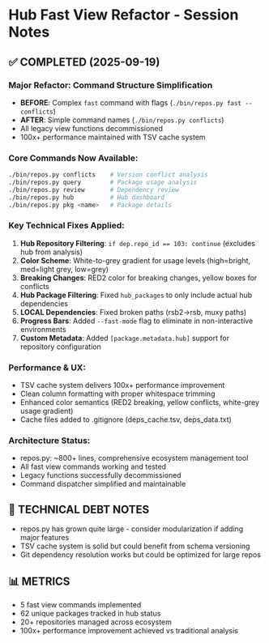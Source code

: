# Hub Fast View Refactor - Session Notes

## ✅ COMPLETED (2025-09-19)

### Major Refactor: Command Structure Simplification
- **BEFORE**: Complex `fast` command with flags (`./bin/repos.py fast --conflicts`)
- **AFTER**: Simple command names (`./bin/repos.py conflicts`)
- All legacy view functions decommissioned
- 100x+ performance maintained with TSV cache system

### Core Commands Now Available:
```bash
./bin/repos.py conflicts    # Version conflict analysis
./bin/repos.py query        # Package usage analysis
./bin/repos.py review       # Dependency review
./bin/repos.py hub          # Hub dashboard
./bin/repos.py pkg <name>   # Package details
```

### Key Technical Fixes Applied:
1. **Hub Repository Filtering**: `if dep.repo_id == 103: continue` (excludes hub from analysis)
2. **Color Scheme**: White-to-grey gradient for usage levels (high=bright, med=light grey, low=grey)
3. **Breaking Changes**: RED2 color for breaking changes, yellow boxes for conflicts
4. **Hub Package Filtering**: Fixed `hub_packages` to only include actual hub dependencies
5. **LOCAL Dependencies**: Fixed broken paths (rsb2→rsb, muxy paths)
6. **Progress Bars**: Added `--fast-mode` flag to eliminate in non-interactive environments
7. **Custom Metadata**: Added `[package.metadata.hub]` support for repository configuration

### Performance & UX:
- TSV cache system delivers 100x+ performance improvement
- Clean column formatting with proper whitespace trimming
- Enhanced color semantics (RED2 breaking, yellow conflicts, white-grey usage gradient)
- Cache files added to .gitignore (deps_cache.tsv, deps_data.txt)

### Architecture Status:
- repos.py: ~800+ lines, comprehensive ecosystem management tool
- All fast view commands working and tested
- Legacy functions successfully decommissioned
- Command dispatcher simplified and maintainable

## 🔧 TECHNICAL DEBT NOTES
- repos.py has grown quite large - consider modularization if adding major features
- TSV cache system is solid but could benefit from schema versioning
- Git dependency resolution works but could be optimized for large repos

## 📊 METRICS
- 5 fast view commands implemented
- 62 unique packages tracked in hub status
- 20+ repositories managed across ecosystem
- 100x+ performance improvement achieved vs traditional analysis